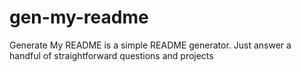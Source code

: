 # gen-my-readme
Generate My README is a simple README generator. Just answer a handful of straightforward questions and projects
